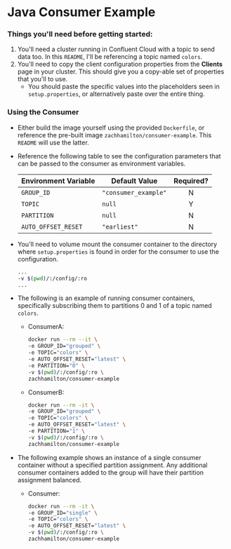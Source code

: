 # Java Consumer Example

### **Things you'll need before getting started:**

1. You'll need a cluster running in Confluent Cloud with a topic to send data too. In this `README`, I'll be referencing a topic named `colors`. 
1. You'll need to copy the client configuration properties from the **Clients** page in your cluster. This should give you a copy-able set of properties that you'll to use.
    - You should paste the specific values into the placeholders seen in `setup.properties`, or alternatively paste over the entire thing.
    
### **Using the Consumer**

- Either build the image yourself using the provided `Dockerfile`, or reference the pre-built image `zachhamilton/consumer-example`. This `README` will use the latter. 

- Reference the following table to see the configuration parameters that can be passed to the consumer as environment variables.
  
  | Environment Variable | Default Value        | Required? |
  |----------------------|----------------------|:---------:|
  | `GROUP_ID`           | `"consumer_example"` | N         |
  | `TOPIC`              | `null`               | Y         |
  | `PARTITION`          | `null`               | N         |
  | `AUTO_OFFSET_RESET`  | `"earliest"`         | N         |

- You'll need to volume mount the consumer container to the directory where `setup.properties` is found in order for the consumer to use the configuration.
    ```bash
    ...
    -v $(pwd)/:/config/:ro
    ...
    ```
- The following is an example of running consumer containers, specifically subscribing them to partitions 0 and 1 of a topic named `colors`. 
    - ConsumerA:
      ```bash
      docker run --rm --it \
      -e GROUP_ID="grouped" \
      -e TOPIC="colors" \
      -e AUTO_OFFSET_RESET="latest" \
      -e PARTITION="0" \
      -v $(pwd)/:/config/:ro \
      zachhamilton/consumer-example  
      ```
    - ConsumerB:
      ```bash
      docker run --rm -it \
      -e GROUP_ID="grouped" \
      -e TOPIC="colors" \
      -e AUTO_OFFSET_RESET="latest" \
      -e PARTITION="1" \
      -v $(pwd)/:/config/:ro \
      zachhamilton/consumer-example  
      ```
- The following example shows an instance of a single consumer container without a specified partition assignment. Any additional consumer containers added to the group will have their partition assignment balanced. 
    - Consumer:
      ```bash
      docker run --rm -it \
      -e GROUP_ID="single" \
      -e TOPIC="colors" \
      -e AUTO_OFFSET_RESET="latest" \
      -v $(pwd)/:/config/:ro \
      zachhamilton/consumer-example
      ```